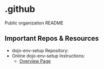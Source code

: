 # .github
Public organization README


## Important Repos & Resources
- dojo-env-setup Repository:
- Online dojo-env-setup Instructions:
  - [Overview Page](https://hackmd.io/@jirvingphd/dojo-env-overview)
